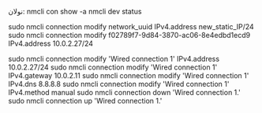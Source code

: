 نولان:‌
nmcli con show -a
nmcli dev status

sudo nmcli connection modify network_uuid IPv4.address new_static_IP/24
sudo nmcli connection modify f02789f7-9d84-3870-ac06-8e4edbd1ecd9 IPv4.address 10.0.2.27/24

sudo nmcli connection modify 'Wired connection 1' IPv4.address 10.0.2.27/24
sudo nmcli connection modify 'Wired connection 1' IPv4.gateway 10.0.2.11
sudo nmcli connection modify 'Wired connection 1' IPv4.dns 8.8.8.8
sudo nmcli connection modify 'Wired connection 1' IPv4.method manual
sudo nmcli connection down 'Wired connection 1.'
sudo nmcli connection up 'Wired connection 1.'

